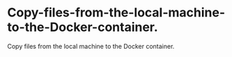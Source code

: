 # Copy-files-from-the-local-machine-to-the-Docker-container.
Copy files from the local machine to the Docker container.
